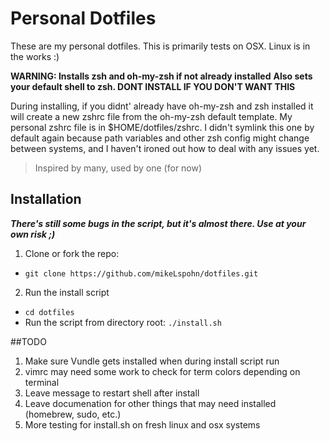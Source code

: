 # Personal Dotfiles

These are my personal dotfiles.
This is primarily tests on OSX. Linux is in the works :)

**WARNING: Installs zsh and oh-my-zsh if not already installed**
**Also sets your default shell to zsh. DONT INSTALL IF YOU DON'T WANT THIS**

During installing, if you didnt' already have oh-my-zsh and zsh installed it will
create a new zshrc file from the oh-my-zsh default template. My personal zshrc file
is in $HOME/dotfiles/zshrc. I didn't symlink this one by default again because 
path variables and other zsh config might change between systems, and I haven't
ironed out how to deal with any issues yet.

> Inspired by many, used by one (for now)

## Installation
**_There's still some bugs in the script, but it's almost there. Use at your own risk ;)_**

1. Clone or fork the repo:
  - `git clone https://github.com/mikeLspohn/dotfiles.git`
2. Run the install script
  - `cd dotfiles`
  - Run the script from directory root: `./install.sh`

##TODO
1. Make sure Vundle gets installed when during install script run
2. vimrc may need some work to check for term colors depending on terminal
3. Leave message to restart shell after install
4. Leave documenation for other things that may need installed (homebrew, sudo, etc.)
5. More testing for install.sh on fresh linux and osx systems
